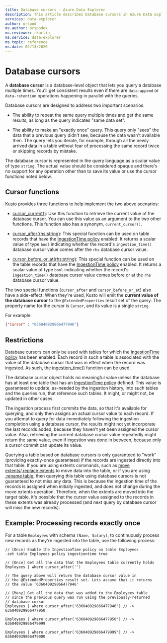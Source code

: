 ```yaml
---
title: Database cursors - Azure Data Explorer
description: This article describes Database cursors in Azure Data Explorer.
services: data-explorer
author: orspod
ms.author: orspodek
ms.reviewer: rkarlin
ms.service: data-explorer
ms.topic: reference
ms.date: 02/13/2020
---
```

# Database cursors

A **database cursor** is a database-level object that lets you query a database multiple times. You'll get consistent results even if there are `data-append` or `data-retention` operations happening in parallel with the queries.

Database cursors are designed to address two important scenarios:

* The ability to repeat the same query multiple times and get the same results,
  as long as the query indicates "same data set".

* The ability to make an "exactly once" query. This query only "sees" the
   data that a previous query didn't see, because the data wasn't available then.
   The query lets you iterate, for example, through all the newly arrived data in a table without fear of processing the same record twice or skipping records by mistake.

The database cursor is represented in the query language as a scalar value of type
`string`. The actual value should be considered opaque and there's no support
for any operation other than to save its value or use the cursor functions
noted below.

## Cursor functions

Kusto provides three functions to help implement the two above scenarios:

* [cursor_current()](../query/cursorcurrent.md):
   Use this function to retrieve the current value of the database cursor.
   You can use this value as an argument to the two other functions.
   This function also has a synonym, `current_cursor()`.

* [cursor_after(rhs:string)](../query/cursorafterfunction.md):
   This special function can be used on table records that have the
   [IngestionTime policy](./show-table-ingestion-time-policy-command.md) enabled. It returns
   a scalar value of type `bool` indicating whether the record's `ingestion_time()`
   database cursor value comes after the `rhs` database cursor value.

* [cursor_before_or_at(rhs:string)](../query/cursorbeforeoratfunction.md):
   This special function can be used on the table records that have the
   [IngestionTime policy](./show-table-ingestion-time-policy-command.md) enabled. It returns
   a scalar value of type `bool` indicating whether the record's `ingestion_time()`
   database cursor value comes before or at the `rhs` database cursor value.

The two special functions (`cursor_after` and `cursor_before_or_at`) also have
a side-effect: When they're used, Kusto will emit the **current value of the database cursor** to the `@ExtendedProperties` result set of the query. The property name for the cursor is `Cursor`, and its value is a single `string`. 

For example:

```json
{"Cursor" : "636040929866477946"}
```

## Restrictions

Database cursors can only be used with tables for which the
[IngestionTime policy](./show-table-ingestion-time-policy-command.md)
has been enabled. Each record in such a table is associated with the
value of the database cursor that was in effect when the record was ingested.
As such, the [ingestion_time()](../query/ingestiontimefunction.md)
function can be used.

The database cursor object holds no meaningful value unless the database has at least one table that has an [IngestionTime policy](./show-table-ingestion-time-policy-command.md) defined.
This value is guaranteed to update, as-needed by the ingestion history, into such tables and the queries run, that reference such tables. It might, or might not, be updated in other cases.

The ingestion process first commits the data, so that it's available for querying, and only then assigns an actual cursor value to each record. If you attempt to query for data immediately following the ingestion completion using a database cursor, the results might not yet incorporate the last records added, because they haven't yet been assigned the cursor value. Also, retrieving the current database cursor value repeatedly might return the same value, even if ingestion was done in between, because only a cursor commit can update its value.

Querying a table based on database cursors is only guaranteed to "work" (providing exactly-once guarantees) 
if the records are ingested directly into that table. If you are using extents commands, such as [move extents](move-extents.md)/[.replace extents](replace-extents.md) to move data into the table, or if you are using [.rename table](rename-table-command.md), then querying this table using database cursors is not guaranteed to not miss any data. This is because the ingestion time 
of the records is assigned when initially ingested, and does not change during the move extents operation. 
Therefore, when the extents are moved into the target table, it's possible that the cursor value assigned to the records in these extents was already processed (and next query by database cursor will miss the new records).

## Example: Processing records exactly once

For a table `Employees` with schema `[Name, Salary]`, to continuously process new records as they're ingested into the table, use the following process:

```kusto
// [Once] Enable the IngestionTime policy on table Employees
.set table Employees policy ingestiontime true

// [Once] Get all the data that the Employees table currently holds 
Employees | where cursor_after('')

// The query above will return the database cursor value in
// the @ExtendedProperties result set. Lets assume that it returns
// the value '636040929866477946'

// [Many] Get all the data that was added to the Employees table
// since the previous query was run using the previously-returned
// database cursor 
Employees | where cursor_after('636040929866477946') // -> 636040929866477950

Employees | where cursor_after('636040929866477950') // -> 636040929866479999

Employees | where cursor_after('636040929866479999') // -> 636040939866479000
```